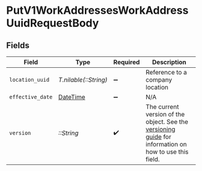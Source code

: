 # PutV1WorkAddressesWorkAddressUuidRequestBody


## Fields

| Field                                                                                                                                                                         | Type                                                                                                                                                                          | Required                                                                                                                                                                      | Description                                                                                                                                                                   |
| ----------------------------------------------------------------------------------------------------------------------------------------------------------------------------- | ----------------------------------------------------------------------------------------------------------------------------------------------------------------------------- | ----------------------------------------------------------------------------------------------------------------------------------------------------------------------------- | ----------------------------------------------------------------------------------------------------------------------------------------------------------------------------- |
| `location_uuid`                                                                                                                                                               | *T.nilable(::String)*                                                                                                                                                         | :heavy_minus_sign:                                                                                                                                                            | Reference to a company location                                                                                                                                               |
| `effective_date`                                                                                                                                                              | [DateTime](https://ruby-doc.org/stdlib-2.6.1/libdoc/date/rdoc/DateTime.html)                                                                                                  | :heavy_minus_sign:                                                                                                                                                            | N/A                                                                                                                                                                           |
| `version`                                                                                                                                                                     | *::String*                                                                                                                                                                    | :heavy_check_mark:                                                                                                                                                            | The current version of the object. See the [versioning guide](https://docs.gusto.com/embedded-payroll/docs/versioning#object-layer) for information on how to use this field. |